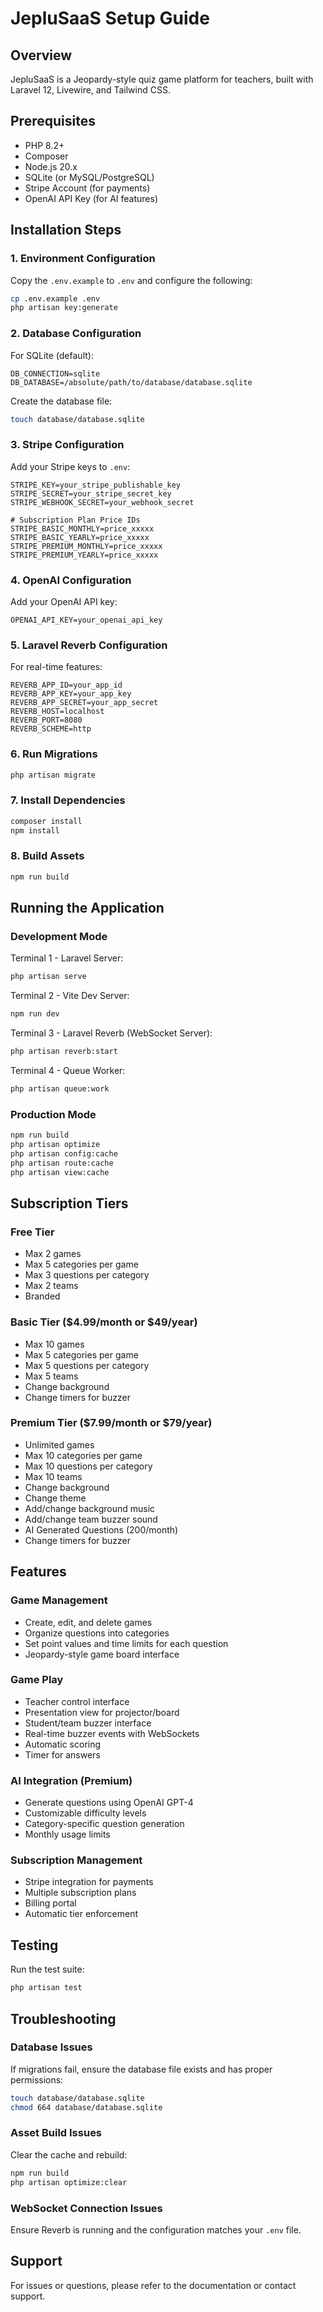 # JepluSaaS Setup Guide

## Overview
JepluSaaS is a Jeopardy-style quiz game platform for teachers, built with Laravel 12, Livewire, and Tailwind CSS.

## Prerequisites
- PHP 8.2+
- Composer
- Node.js 20.x
- SQLite (or MySQL/PostgreSQL)
- Stripe Account (for payments)
- OpenAI API Key (for AI features)

## Installation Steps

### 1. Environment Configuration

Copy the `.env.example` to `.env` and configure the following:

```bash
cp .env.example .env
php artisan key:generate
```

### 2. Database Configuration

For SQLite (default):
```env
DB_CONNECTION=sqlite
DB_DATABASE=/absolute/path/to/database/database.sqlite
```

Create the database file:
```bash
touch database/database.sqlite
```

### 3. Stripe Configuration

Add your Stripe keys to `.env`:
```env
STRIPE_KEY=your_stripe_publishable_key
STRIPE_SECRET=your_stripe_secret_key
STRIPE_WEBHOOK_SECRET=your_webhook_secret

# Subscription Plan Price IDs
STRIPE_BASIC_MONTHLY=price_xxxxx
STRIPE_BASIC_YEARLY=price_xxxxx
STRIPE_PREMIUM_MONTHLY=price_xxxxx
STRIPE_PREMIUM_YEARLY=price_xxxxx
```

### 4. OpenAI Configuration

Add your OpenAI API key:
```env
OPENAI_API_KEY=your_openai_api_key
```

### 5. Laravel Reverb Configuration

For real-time features:
```env
REVERB_APP_ID=your_app_id
REVERB_APP_KEY=your_app_key
REVERB_APP_SECRET=your_app_secret
REVERB_HOST=localhost
REVERB_PORT=8080
REVERB_SCHEME=http
```

### 6. Run Migrations

```bash
php artisan migrate
```

### 7. Install Dependencies

```bash
composer install
npm install
```

### 8. Build Assets

```bash
npm run build
```

## Running the Application

### Development Mode

Terminal 1 - Laravel Server:
```bash
php artisan serve
```

Terminal 2 - Vite Dev Server:
```bash
npm run dev
```

Terminal 3 - Laravel Reverb (WebSocket Server):
```bash
php artisan reverb:start
```

Terminal 4 - Queue Worker:
```bash
php artisan queue:work
```

### Production Mode

```bash
npm run build
php artisan optimize
php artisan config:cache
php artisan route:cache
php artisan view:cache
```

## Subscription Tiers

### Free Tier
- Max 2 games
- Max 5 categories per game
- Max 3 questions per category
- Max 2 teams
- Branded

### Basic Tier ($4.99/month or $49/year)
- Max 10 games
- Max 5 categories per game
- Max 5 questions per category
- Max 5 teams
- Change background
- Change timers for buzzer

### Premium Tier ($7.99/month or $79/year)
- Unlimited games
- Max 10 categories per game
- Max 10 questions per category
- Max 10 teams
- Change background
- Change theme
- Add/change background music
- Add/change team buzzer sound
- AI Generated Questions (200/month)
- Change timers for buzzer

## Features

### Game Management
- Create, edit, and delete games
- Organize questions into categories
- Set point values and time limits for each question
- Jeopardy-style game board interface

### Game Play
- Teacher control interface
- Presentation view for projector/board
- Student/team buzzer interface
- Real-time buzzer events with WebSockets
- Automatic scoring
- Timer for answers

### AI Integration (Premium)
- Generate questions using OpenAI GPT-4
- Customizable difficulty levels
- Category-specific question generation
- Monthly usage limits

### Subscription Management
- Stripe integration for payments
- Multiple subscription plans
- Billing portal
- Automatic tier enforcement

## Testing

Run the test suite:
```bash
php artisan test
```

## Troubleshooting

### Database Issues
If migrations fail, ensure the database file exists and has proper permissions:
```bash
touch database/database.sqlite
chmod 664 database/database.sqlite
```

### Asset Build Issues
Clear the cache and rebuild:
```bash
npm run build
php artisan optimize:clear
```

### WebSocket Connection Issues
Ensure Reverb is running and the configuration matches your `.env` file.

## Support

For issues or questions, please refer to the documentation or contact support.